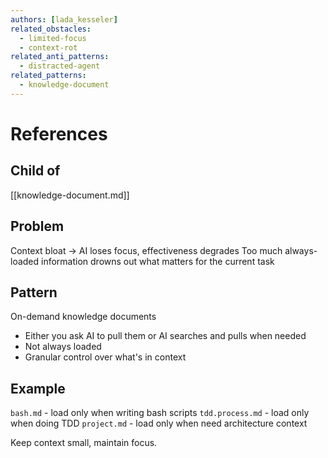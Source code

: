 ```yaml
---
authors: [lada_kesseler]
related_obstacles:
  - limited-focus
  - context-rot
related_anti_patterns:
  - distracted-agent
related_patterns:
  - knowledge-document
---
```


# References

## Child of
[[knowledge-document.md]]

## Problem
Context bloat → AI loses focus, effectiveness degrades
Too much always-loaded information drowns out what matters for the current task

## Pattern
On-demand knowledge documents
- Either you ask AI to pull them or AI searches and pulls when needed
- Not always loaded
- Granular control over what's in context

## Example
`bash.md` - load only when writing bash scripts
`tdd.process.md` - load only when doing TDD
`project.md` - load only when need architecture context

Keep context small, maintain focus.